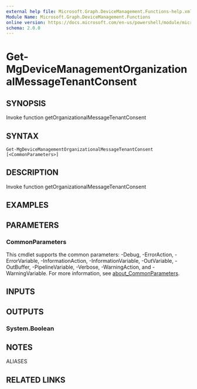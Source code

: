 ```yaml
---
external help file: Microsoft.Graph.DeviceManagement.Functions-help.xml
Module Name: Microsoft.Graph.DeviceManagement.Functions
online version: https://docs.microsoft.com/en-us/powershell/module/microsoft.graph.devicemanagement.functions/get-mgdevicemanagementorganizationalmessagetenantconsent
schema: 2.0.0
---
```


# Get-MgDeviceManagementOrganizationalMessageTenantConsent

## SYNOPSIS
Invoke function getOrganizationalMessageTenantConsent

## SYNTAX

```
Get-MgDeviceManagementOrganizationalMessageTenantConsent [<CommonParameters>]
```

## DESCRIPTION
Invoke function getOrganizationalMessageTenantConsent

## EXAMPLES

## PARAMETERS

### CommonParameters
This cmdlet supports the common parameters: -Debug, -ErrorAction, -ErrorVariable, -InformationAction, -InformationVariable, -OutVariable, -OutBuffer, -PipelineVariable, -Verbose, -WarningAction, and -WarningVariable. For more information, see [about_CommonParameters](http://go.microsoft.com/fwlink/?LinkID=113216).

## INPUTS

## OUTPUTS

### System.Boolean
## NOTES

ALIASES

## RELATED LINKS
